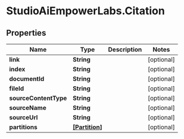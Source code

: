 # StudioAiEmpowerLabs.Citation

## Properties

Name | Type | Description | Notes
------------ | ------------- | ------------- | -------------
**link** | **String** |  | [optional] 
**index** | **String** |  | [optional] 
**documentId** | **String** |  | [optional] 
**fileId** | **String** |  | [optional] 
**sourceContentType** | **String** |  | [optional] 
**sourceName** | **String** |  | [optional] 
**sourceUrl** | **String** |  | [optional] 
**partitions** | [**[Partition]**](Partition.md) |  | [optional] 


